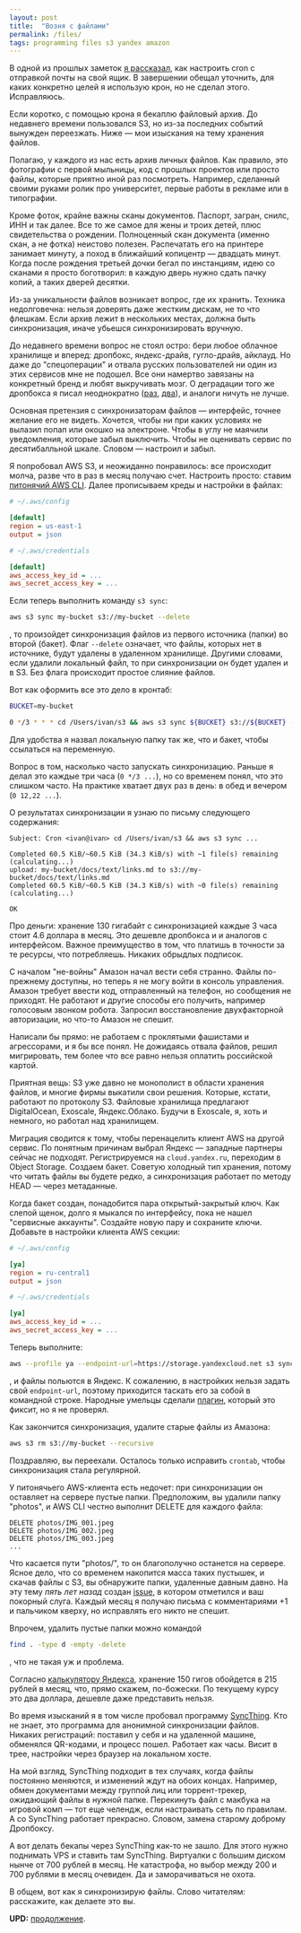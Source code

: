 ```yaml
---
layout: post
title:  "Возня с файлами"
permalink: /files/
tags: programming files s3 yandex amazon
---
```


[cron]: /cron-mail/

В одной из прошлых заметок [я рассказал][cron], как настроить cron с отправкой почты на свой ящик. В завершении обещал уточнить, для каких конкретно целей я использую крон, но не сделал этого. Исправляюсь.

Если коротко, с помощью крона я бекаплю файловый архив. До недавнего времени пользовался S3, но из-за последних событий вынужден переезжать. Ниже — мои изыскания на тему хранения файлов.

Полагаю, у каждого из нас есть архив личных файлов. Как правило, это фотографии с первой мыльницы, код с прошлых проектов или просто файлы, которые приятно иной раз посмотреть. Например, сделанный своими руками ролик про университет, первые работы в рекламе или в типографии.

Кроме фоток, крайне важны сканы документов. Паспорт, загран, снилс, ИНН и так далее. Все то же самое для жены и троих детей, плюс свидетельства о рождении. Полноценный скан документа (именно скан, а не фотка) неистово полезен. Распечатать его на принтере занимает минуту, а поход в ближайший копицентр — двадцать минут. Когда после рождения третьей дочки бегал по инстанциям, идею со сканами я просто боготворил: в каждую дверь нужно сдать пачку копий, а таких дверей десятки.

Из-за уникальности файлов возникает вопрос, где их хранить. Техника недолговечна: нельзя доверять даже жестким дискам, не то что флешкам. Если архив лежит в нескольких местах, должна быть синхронизация, иначе убьешся синхронизировать вручную.

[dropbox1]: /dropbox-ui/
[dropbox2]: /design-dropbox/

До недавнего времени вопрос не стоял остро: бери любое облачное хранилище и вперед: дропбокс, яндекс-драйв, гугло-драйв, айклауд. Но даже до "спецоперации" и отвала русских пользователей ни один из этих сервисов мне не подошел. Все они намертво завязаны на конкретный бренд и любят выкручивать мозг. О деградации того же дропбокса я писал неоднократно ([раз][dropbox1], [два][dropbox2]), и аналоги ничуть не лучше.

Основная претензия с синхронизаторам файлов — интерфейс, точнее желание его не видеть. Хочется, чтобы ни при каких условиях не вылазил попап или окошко на электроне. Чтобы в углу не маячили уведомления, которые забыл выключить. Чтобы не оценивать сервис по десятибалльной шкале. Словом — настроил и забыл.

[cli]: https://aws.amazon.com/cli/


Я попробовал AWS S3, и неожиданно понравилось: все происходит молча, разве что в раз в месяц получаю счет. Настроить просто: ставим [питонячий AWS CLI][cli]. Далее прописываем креды и настройки в файлах:

~~~ini
# ~/.aws/config

[default]
region = us-east-1
output = json

# ~/.aws/credentials

[default]
aws_access_key_id = ...
aws_secret_access_key = ...
~~~

Если теперь выполнить команду `s3 sync`:

~~~bash
aws s3 sync my-bucket s3://my-bucket --delete
~~~

, то произойдет синхронизация файлов из первого источника (папки) во второй (бакет). Флаг `--delete` означает, что файлы, которых нет в источнике, будут удалены в удаленном хранилище. Другими словами, если удалили локальный файл, то при синхронизации он будет удален и в S3. Без флага происходит простое слияние файлов.

Вот как оформить все это дело в кронтаб:

~~~bash
BUCKET=my-bucket

0 */3 * * * cd /Users/ivan/s3 && aws s3 sync ${BUCKET} s3://${BUCKET} --exclude '*.DS_Store' --delete && echo OK
~~~

Для удобства я назвал локальную папку так же, что и бакет, чтобы ссылаться на переменную.

Вопрос в том, насколько часто запускать синхронизацию. Раньше я делал это каждые три часа (`0 */3 ...`), но со временем понял, что это слишком часто. На практике хватает двух раз в день: в обед и вечером (`0 12,22 ...`).

О результатах синхронизации я узнаю по письму следующего содержания:

~~~
Subject: Cron <ivan@ivan> cd /Users/ivan/s3 && aws s3 sync ...

Completed 60.5 KiB/~60.5 KiB (34.3 KiB/s) with ~1 file(s) remaining (calculating...)
upload: my-bucket/docs/text/links.md to s3://my-bucket/docs/text/links.md
Completed 60.5 KiB/~60.5 KiB (34.3 KiB/s) with ~0 file(s) remaining (calculating...)

OK
~~~

Про деньги: хранение 130 гигабайт с синхронизацией каждые 3 часа стоит 4.6 доллара в месяц. Это дешевле дропбокса и и аналогов с интерфейсом. Важное преимущество в том, что платишь в точности за те ресурсы, что потребляешь. Никаких обрыдлых подписок.

С началом "не-войны" Амазон начал вести себя странно. Файлы по-прежнему доступны, но теперь я не могу войти в консоль управления. Амазон требует ввести код, отправленный на телефон, но сообщения не приходят. Не работают и другие способы его получить, например голосовым звонком робота. Запросил восстановление двухфакторной авторизации, но что-то Амазон не спешит.

Написали бы прямо: не работаем с проклятыми фашистами и агрессорами, и я бы все понял. Не дожидаясь отвала файлов, решил мигрировать, тем более что все равно нельзя оплатить российской картой.

Приятная вещь: S3 уже давно не монополист в области хранения файлов, и многие фирмы выкатили свои решения. Которые, кстати, работают по протоколу S3. Файловые хранилища предлагают DigitalOcean, Exoscale, Яндекс.Облако. Будучи в Exoscale, я, хоть и немного, но работал над хранилищем.

Миграция сводится к тому, чтобы перенацелить клиент AWS на другой сервис. По понятным причинам выбрал Яндекс — западные партнеры сейчас не подходят. Регистрируемся на `cloud.yandex.ru`, переходим в Object Storage. Создаем бакет. Советую холодный тип хранения, потому что читать файлы вы будете редко, а синхронизация работает по методу HEAD — через метаданные.

Когда бакет создан, понадобится пара открытый-закрытый ключ. Как слепой щенок, долго я мыкался по интерфейсу, пока не нашел "сервисные аккаунты". Создайте новую пару и сохраните ключи. Добавьте в настройки клиента AWS секции:

~~~ini
# ~/.aws/config

[ya]
region = ru-central1
output = json

# ~/.aws/credentials

[ya]
aws_access_key_id = ...
aws_secret_access_key = ...
~~~

Теперь выполните:

~~~bash
aws --profile ya --endpoint-url=https://storage.yandexcloud.net s3 sync ...
~~~

[plugin]: https://github.com/wbingli/awscli-plugin-endpoint

, и файлы польются в Яндекс. К сожалению, в настройких нельзя задать свой `endpoint-url`, поэтому приходится таскать его за собой в командной строке. Народные умельцы сделали [плагин][plugin], который это фиксит, но я не проверял.

Как закончится синхронизация, удалите старые файлы из Амазона:

~~~bash
aws s3 rm s3://my-bucket --recursive
~~~

Поздравляю, вы переехали. Осталось только исправить `crontab`, чтобы синхронизация стала регулярной.

[issue]: https://github.com/aws/aws-cli/issues/2685

У питонячьего AWS-клиента есть недочет: при синхронизации он оставляет на сервере пустые папки. Предположим, вы удалили папку "photos", и AWS CLI честно выполнит DELETE для каждого файла:

~~~
DELETE photos/IMG_001.jpeg
DELETE photos/IMG_002.jpeg
DELETE photos/IMG_003.jpeg
...
~~~

Что касается пути "photos/", то он благополучно останется на сервере. Ясное дело, что со временем накопится масса таких пустышек, и скачав файлы с S3, вы обнаружите папки, удаленные давным давно. На эту тему *пять лет назад* создан [issue][issue], в котором отметился и ваш покорный слуга. Каждый месяц я получаю письма с комментариями +1 и пальчиком кверху, но исправлять его никто не спешит.

Впрочем, удалить пустые папки можно командой

~~~bash
find . -type d -empty -delete
~~~

, что не такая уж и проблема.

[calc]: https://cloud.yandex.ru/prices

Согласно [калькулятору Яндекса][calc], хранение 150 гигов обойдется в 215 рублей в месяц, что, прямо скажем, по-божески. По текущему курсу это два доллара, дешевле даже представить нельзя.

[syncthing]: https://syncthing.net/

Во время изысканий я в том числе пробовал программу [SyncThing][syncthing]. Кто не знает, это программа для анонимной синхронизации файлов. Никаких регистраций: поставил у себя и на удаленной машине, обменялся QR-кодами, и процесс пошел. Работает как часы. Висит в трее, настройки через браузер на локальном хосте.

На мой взгляд, SyncThing подходит в тех случаях, когда файлы постоянно меняются, и изменений ждут на обоих концах. Например, обмен документами между группой лиц или торрент-трекер, ожидающий файлы в нужной папке. Перекинуть файл с макбука на игровой комп — тот еще челендж, если настраивать сеть по правилам. А со SyncThing работает прекрасно. Словом, замена старому доброму Дропбоксу.

А вот делать бекапы через SyncThing как-то не зашло. Для этого нужно поднимать VPS и ставить там SyncThing. Виртуалки с большим диском нынче от 700 рублей в месяц. Не катастрофа, но выбор между 200 и 700 рублями в месяц очевиден. Да и заморачиваться не охота.

В общем, вот как я синхронизирую файлы. Слово читателям: расскажите, как делаете это вы.

**UPD:** [продолжение](/files2/).
